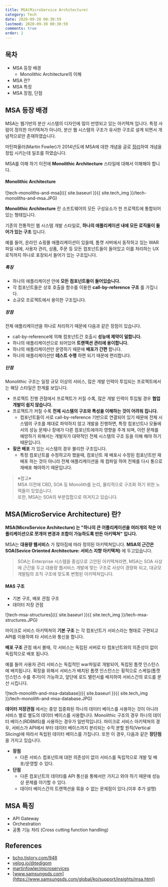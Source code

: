 ```yaml
---
title: MSA(MicroService Architecture)
category: Tech
date: 2020-09-28 00:30:59
lastmod: 2020-09-30 00:30:59
comments: true
order: 2
---
```



## 목차
* MSA 등장 배경
  + Monolithic Architecture의 이해
* MSA 란?
* MSA 특징
* MSA 장점, 단점


## MSA 등장 배경
MSA는 웹기반의 분산 시스템의 디자인에 많이 반영되고 있는 아키텍쳐 입니다. 특정 사람이 정의한 아키텍쳐가 아니라, 분산 웹 시스템의 구조가 유사한 구조로 설계 되면서 개념적으로만 존재하였습니다. 

마틴파울러(Martin Fowler)가 2014년도에 MSA에 대한 개념을 글로 [정리](https://martinfowler.com/articles/microservices.html)하여 개념을 정립 시키는데 일조를 하였습니다.

MSA를 이해 하기 이전에 __Monolithic Architecture__ 스타일에 대해서 이해해야 합니다.

#### Monolithic Architecture
![tech-monoliths-and-msa]({{ site.baseurl }}{{ site.tech_img }}/tech-monoliths-and-msa.JPG)

__Monolithic Architecture__ 란 소프트웨어의 모든 구성요소가 한 프로젝트에 통합되어있는 형태입니다. 

기존의 전통적인 웹 시스템 개발 스타일로, __하나의 애플리케이션 내에 모든 로직들이 들어가 있는 구조__ 입니다.

예를 들어, 온라인 쇼핑몰 애플리케이션이 있을때, 톰캣 서버에서 동작하고 있는 WAR 파일 내에, 사용자 관리, 상품, 주문 등 모든 컴포넌트들이 들어있고 이를 처리하는 UX 로직까지 하나로 포장되서 들어가 있는 구조입니다. 

##### 특징
* 하나의 애플리케이션 안에 __모든 컴포넌트들이 들어있습니다.__
* 각 컴포넌트들은 상호 호출을 함수를 이용한 __call-by-reference 구조__ 를 가집니다.
* 소규모 프로젝트에서 용이한 구조입니다.

##### 장점
전체 애플리케이션을 하나로 처리하기 때문에 다음과 같은 장점이 있습니다.

* call-by-reference에 의해 컴포넌트간 호출시 __성능에 제약이 덜합니다.__
* 하나의 애플리케이션으로 되어있어 __트랜잭션 관리에 용이합니다.__
* 하나의 애플리케이션만 운영하기 때문에 __배포가 간편__ 합니다. 
* 하나의 애플리케이션만 __테스트 수행__ 하면 되기 때문에 편리합니다.

##### 단점 
Monolithic 구조는 일정 규모 이상의 서비스, 많은 개발 인력이 투입되는 프로젝트에서는 해당 스타일은 한계를 보입니다.

* 프로젝트 진행 관점에서 프로젝트가 커질 수록, 많은 개발 인력이 투입될 경우 __협업 개발이 쉽지 않습니다.__
* 프로젝트가 커질 수록 __전체 시스템의 구조와 특성을 이해하는 것이 어려워 집니다.__
  + 컴포넌트들이 서로 call-by-reference 기반으로 연결되어 있기 때문에 전체 시스템의 구조를 제대로 파악하지 않고 개발을 진행하면, 특정 컴포넌트나 모듈에서의 성능 문제나 장애가 다른 컴포넌트에까지 영향을 주게 되며, 이런 문제를 예방하기 위해서는 개발자가 대략적인 전체 시스템의 구조 등을 이해 해야 하기 때문입니다.
* __잦은 배포__ 가 있는 시스템의 경우 불리한 구조입니다.
  + 특정 컴포넌트를 수정하고자 했을때, 컴포넌트 재 배포시 수정된 컴포넌트만 재 배포 하는 것이 아니라 전체 애플리케이션을 재 컴파일 하여 전체를 다시 통으로 재배포 해야하기 때문입니다.

> ※참고※<br>
> MSA 이전에 CBD, SOA 등 Monolith를 논리, 물리적으로 구조화 하기 위한 노력들이 있었습니다.<br> 
> 또한, MSA는 SOA의 부분집합으로 여겨지고 있습니다.

## MSA(MicroService Architecture) 란?
__MSA(MicroService Architecture) 는 "하나의 큰 어플리케이션을 여러개의 작은 어플리케이션으로 쪼개어 변경과 조합이 가능하도록 만든 아키텍쳐" 입니다.__

MSA는 __대용량 웹서비스__ 가 많아짐에 따라 정의된 아키텍쳐입니다. __MSA의 근간은 SOA(Sevice Oriented Architecture: 서비스 지향 아키텍쳐)__ 에 두고있습니다.

> SOA는 Enterprise 시스템을 중심으로 고안된 아키텍쳐라면, MSA는 SOA 사상에 근간을 두고 대용량 웹서비스 개발에 맞는 구조로 사상이 경량화 되고, 대규모 개발팀의 조직 구조에 맞도록 변형된 아키텍쳐입니다.

#### MAS 구조
* 기본 구조, 배포 관점 구조
* 데이터 저장 관점

![tech-msa-structures]({{ site.baseurl }}{{ site.tech_img }}/tech-msa-structures.JPG)

마이크로 서비스 아키텍쳐의 __기본 구조__ 는 각 컴포넌트가 서비스라는 형태로 구현되고 API를 이용하여 타 서비스와 통신을 합니다.

__배포 구조__ 관점 에서 볼때, 각 서비스는 독립된 서버로 타 컴포넌트와의 의존성이 없이 독립적으로 배포 됩니다.

예를 들어 사용자 관리 서비스는 독립적인 war파일로 개발되어, 독립된 톰캣 인스턴스에 배치됩니다. 확장을 위해서 서비스가 배치된 톰캣 인스턴스는 횡적으로 스케일(톰캣 인스턴스 수를 추가)이 가능하고, 앞단에 로드 밸런서를 배치하여 서비스간의 로드를 분산 시킵니다.

![tech-monolith-and-msa-database]({{ site.baseurl }}{{ site.tech_img }}/tech-monolith-and-msa-database.JPG)

__데이터 저장관점__ 에서는 중앙 집중화된 하나의 데이터 베이스를 사용하는 것이 아니라 서비스 별로 별도의 데이터 베이스를 사용합니다. Monolithic 구조의 경우 하나의 데이터 베이스(RDBMS)를 사용하는 경우가 일반적입니다. 마이크로 서비스 아키텍쳐의 경우, 서비스가 API에서 부터 데이터 베이스까지 분리되는 수직 분할 원칙(Vertical Slicing)에 따라서 독립된 데이터 베이스를 가집니다. 또한 이 경우, 다음과 같은 __장단점__ 을 가지고 있습니다.

* __장점__
  + 다른 서비스 컴포넌트에 대한 의존성이 없이 서비스를 독립적으로 개발 및 배포/운영할 수 있다.
* __단점__
  + 다른 컴포넌트의 데이타를 API 통신을 통해서만 가지고 와야 하기 때문에 성능상 문제를 야기할 수 있다.
  + 데이터 베이스간의 트랜잭션을 묶을 수 없는 문제점이 있다.(이후 추가 설명)


## MSA 특징
* API Gateway
* Orchestration
* 공통 기능 처리 (Cross cutting function handling)


## References
* [bcho.tistory.com/948](https://bcho.tistory.com/948)
* [velog.io/@tedigom](https://velog.io/@tedigom/MSA-%EC%A0%9C%EB%8C%80%EB%A1%9C-%EC%9D%B4%ED%95%B4%ED%95%98%EA%B8%B0-1-MSA%EC%9D%98-%EA%B8%B0%EB%B3%B8-%EA%B0%9C%EB%85%90-3sk28yrv0e)
* [martinfowler/microservices](https://martinfowler.com/articles/microservices.html)
* [www.samsungsds.com](https://www.samsungsds.com/global/ko/support/insights/msa.html)
